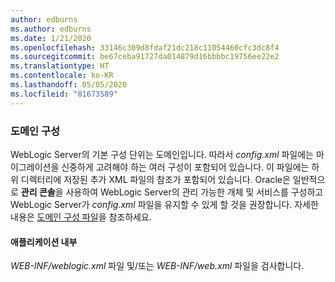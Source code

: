 ```yaml
---
author: edburns
ms.author: edburns
ms.date: 1/21/2020
ms.openlocfilehash: 33146c309d8fdaf21dc218c11054460cfc3dc8f4
ms.sourcegitcommit: be67ceba91727da014879d16bbbbc19756ee22e2
ms.translationtype: HT
ms.contentlocale: ko-KR
ms.lasthandoff: 05/05/2020
ms.locfileid: "81673589"
---
```

### <a name="domain-configuration"></a>도메인 구성

WebLogic Server의 기본 구성 단위는 도메인입니다. 따라서 *config.xml* 파일에는 마이그레이션을 신중하게 고려해야 하는 여러 구성이 포함되어 있습니다. 이 파일에는 하위 디렉터리에 저장된 추가 XML 파일의 참조가 포함되어 있습니다. Oracle은 일반적으로 **관리 콘솔**을 사용하여 WebLogic Server의 관리 가능한 개체 및 서비스를 구성하고 WebLogic Server가 *config.xml* 파일을 유지할 수 있게 할 것을 권장합니다. 자세한 내용은 [도메인 구성 파일](https://docs.oracle.com/en/middleware/fusion-middleware/weblogic-server/12.2.1.4/domcf/config_files.html)을 참조하세요.

#### <a name="inside-your-application"></a>애플리케이션 내부

*WEB-INF/weblogic.xml* 파일 및/또는 *WEB-INF/web.xml* 파일을 검사합니다.
